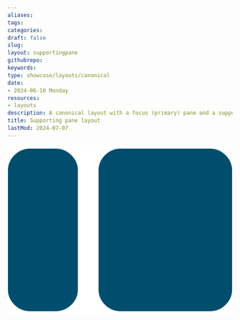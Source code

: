 ```yaml
---
aliases: 
tags:
categories:
draft: false
slug: 
layout: supportingpane
githubrepo: 
keywords: 
type: showcase/layouts/canonical
date:
- 2024-06-10 Monday
resources:
- layouts
description: A canonical layout with a focus (primary) pane and a supporting (secondary) pane
title: Supporting pane layout
lastMod: 2024-07-07
---
```

![layout-supporting-pane.png](/assets/layout-supporting-pane_1719437145639_0.png)
